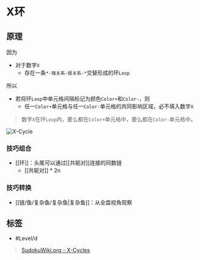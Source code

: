 # X环

<!-- START doctoc generated TOC please keep comment here to allow auto update -->
<!-- DON'T EDIT THIS SECTION, INSTEAD RE-RUN doctoc TO UPDATE -->

<!-- END doctoc generated TOC please keep comment here to allow auto update -->

## 原理

因为
- 对于数字`X`
	- 存在一条`*-强关系-弱关系-*`交替形成的环`Loop`

所以
- 若将环`Loop`中单元格间隔标记为颜色`Color+`和`Color-`，则
	- 任一`Color+`单元格与任一`Color-`单元格的共同影响区域，必不填入数字`X`

> 数字`X`在环`Loop`内，要么都在`Color+`单元格中，要么都在`Color-`单元格中。

![X-Cycle](https://www.sudokuwiki.org/PuzImages/NiceL2.png)

###  技巧组合

- [[环]]：头尾可以通过[[共轭对]]连接的同数链
	- [[共轭对]] * 2n

###  技巧转换

- [[链/鱼/复杂鱼/复杂鱼|复杂鱼]]：从全盘视角观察

## 标签

- #Level/d

> [SudokuWiki.org - X-Cycles](https://www.sudokuwiki.org/X_Cycles)
